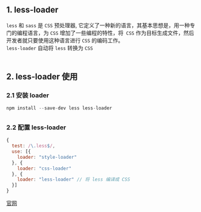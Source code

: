 ## 1. less-loader
`less` 和 `sass` 是 `CSS` 预处理器, 它定义了一种新的语言，其基本思想是，用一种专门的编程语言，为 `CSS` 增加了一些编程的特性，将` CSS` 作为目标生成文件，然后开发者就只要使用这种语言进行 `CSS` 的编码工作。<br>
`less-loader` 自动将 `less` 转换为 `CSS`
<div style="margin-bottom: 50px;"></div>


## 2. less-loader 使用
### 2.1 安装 loader
```js
npm install --save-dev less less-loader
```
<div style="margin-bottom: 30px;"></div>

### 2.2 配置 less-loader
```js
{
  test: /\.less$/,
  use: [{
    loader: "style-loader"
  }, {
    loader: "css-loader"
  }, {
    loader: "less-loader" // 将 less 编译成 CSS
  }]
}
```

[官网](https://webpack.js.org/loaders/less-loader/)